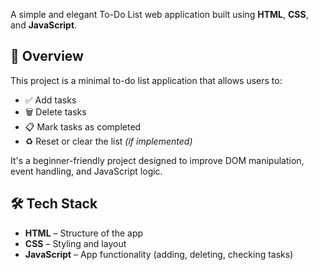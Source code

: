 A simple and elegant To-Do List web application built using **HTML**, **CSS**, and **JavaScript**.

## 📌 Overview

This project is a minimal to-do list application that allows users to:

- ✅ Add tasks
- 🗑️ Delete tasks
- 📋 Mark tasks as completed
- ♻️ Reset or clear the list *(if implemented)*

It's a beginner-friendly project designed to improve DOM manipulation, event handling, and JavaScript logic.

## 🛠️ Tech Stack

- **HTML** – Structure of the app
- **CSS** – Styling and layout
- **JavaScript** – App functionality (adding, deleting, checking tasks)


